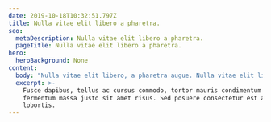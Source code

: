 ```yaml
---
date: 2019-10-18T10:32:51.797Z
title: Nulla vitae elit libero a pharetra.
seo:
  metaDescription: Nulla vitae elit libero a pharetra.
  pageTitle: Nulla vitae elit libero a pharetra.
hero:
  heroBackground: None
content:
  body: "Nulla vitae elit libero, a pharetra augue. Nulla vitae elit libero, a pharetra augue. Etiam porta sem malesuada magna mollis euismod. Praesent commodo cursus magna, vel scelerisque nisl consectetur et. Donec ullamcorper nulla non metus auctor fringilla. Nulla vitae elit libero, a pharetra augue. Lorem ipsum dolor sit amet, consectetur adipiscing elit\n\nMaecenas sed diam eget risus varius blandit sit amet non magna. Curabitur blandit tempus porttitor. Aenean lacinia bibendum nulla sed consectetur. Sed posuere consectetur est at lobortis. Sed posuere consectetur est at lobortis. Donec ullamcorper nulla non metus auctor fringilla.\r\r\n\nMorbi leo risus, porta ac consectetur ac, vestibulum at eros. Cras mattis consectetur purus sit amet fermentum. Donec id elit non mi porta gravida at eget metus. Morbi leo risus, porta ac consectetur ac, vestibulum at eros. Vestibulum id ligula porta felis euismod semper. Cum sociis natoque penatibus et magnis dis parturient montes, nascetur ridiculus mus. Etiam porta sem malesuada magna mollis euismod.\r\rVivamus sagittis lacus vel augue laoreet rutrum faucibus dolor auctor. Etiam porta sem malesuada magna mollis euismod. \n\nCum sociis natoque penatibus et magnis dis parturient montes, nascetur ridiculus mus. Maecenas sed diam eget risus varius blandit sit amet non magna. Nullam quis risus eget urna mollis ornare vel eu leo. Donec ullamcorper nulla non metus auctor fringilla. Donec id elit non mi porta gravida at eget metus."
  excerpt: >-
    Fusce dapibus, tellus ac cursus commodo, tortor mauris condimentum nibh, ut
    fermentum massa justo sit amet risus. Sed posuere consectetur est at
    lobortis.
---
```



